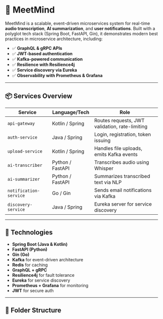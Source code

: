 # 🧠 MeetMind

MeetMind is a scalable, event-driven microservices system for real-time **audio transcription**, **AI summarization**, and **user notifications**. Built with a polyglot tech stack (Spring Boot, FastAPI, Gin), it demonstrates modern best practices in microservice architecture, including:

- ✅ **GraphQL & gRPC APIs**
- ✅ **JWT-based authentication**
- ✅ **Kafka-powered communication**
- ✅ **Resilience with Resilience4j**
- ✅ **Service discovery via Eureka**
- ✅ **Observability with Prometheus & Grafana**

---

## 📦 Services Overview

| Service              | Language/Tech     | Role                                  |
|---------------------|-------------------|----------------------------------------|
| `api-gateway`        | Kotlin / Spring   | Routes requests, JWT validation, rate-limiting |
| `auth-service`       | Java / Spring     | Login, registration, token issuing     |
| `upload-service`     | Kotlin / Spring   | Handles file uploads, emits Kafka events |
| `ai-transcriber`     | Python / FastAPI  | Transcribes audio using Whisper        |
| `ai-summarizer`      | Python / FastAPI  | Summarizes transcribed text via NLP    |
| `notification-service`| Go / Gin         | Sends email notifications via Kafka    |
| `discovery-service`  | Java / Spring     | Eureka server for service discovery    |

---

## 🔧 Technologies

- **Spring Boot (Java & Kotlin)**
- **FastAPI (Python)**
- **Gin (Go)**
- **Kafka** for event-driven architecture
- **Redis** for caching
- **GraphQL + gRPC**
- **Resilience4j** for fault tolerance
- **Eureka** for service discovery
- **Prometheus + Grafana** for monitoring
- **JWT** for secure auth

---

## 📁 Folder Structure

